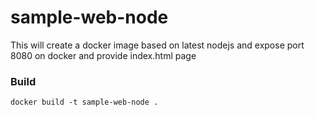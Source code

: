 # sample-web-node
This will create a docker image based on latest nodejs and expose port 8080 on docker and provide index.html page

### Build

`docker build -t sample-web-node .`
